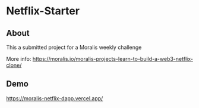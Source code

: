 # Netflix-Starter

## About
This a submitted project for a Moralis weekly challenge 

More info: https://moralis.io/moralis-projects-learn-to-build-a-web3-netflix-clone/

## Demo

https://moralis-netflix-dapp.vercel.app/